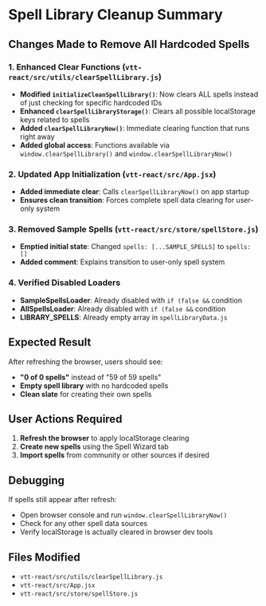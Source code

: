 # Spell Library Cleanup Summary

## Changes Made to Remove All Hardcoded Spells

### 1. Enhanced Clear Functions (`vtt-react/src/utils/clearSpellLibrary.js`)
- **Modified `initializeCleanSpellLibrary()`**: Now clears ALL spells instead of just checking for specific hardcoded IDs
- **Enhanced `clearSpellLibraryStorage()`**: Clears all possible localStorage keys related to spells
- **Added `clearSpellLibraryNow()`**: Immediate clearing function that runs right away
- **Added global access**: Functions available via `window.clearSpellLibrary()` and `window.clearSpellLibraryNow()`

### 2. Updated App Initialization (`vtt-react/src/App.jsx`)
- **Added immediate clear**: Calls `clearSpellLibraryNow()` on app startup
- **Ensures clean transition**: Forces complete spell data clearing for user-only system

### 3. Removed Sample Spells (`vtt-react/src/store/spellStore.js`)
- **Emptied initial state**: Changed `spells: [...SAMPLE_SPELLS]` to `spells: []`
- **Added comment**: Explains transition to user-only spell system

### 4. Verified Disabled Loaders
- **SampleSpellsLoader**: Already disabled with `if (false &&` condition
- **AllSpellsLoader**: Already disabled with `if (false &&` condition  
- **LIBRARY_SPELLS**: Already empty array in `spellLibraryData.js`

## Expected Result
After refreshing the browser, users should see:
- **"0 of 0 spells"** instead of "59 of 59 spells"
- **Empty spell library** with no hardcoded spells
- **Clean slate** for creating their own spells

## User Actions Required
1. **Refresh the browser** to apply localStorage clearing
2. **Create new spells** using the Spell Wizard tab
3. **Import spells** from community or other sources if desired

## Debugging
If spells still appear after refresh:
- Open browser console and run `window.clearSpellLibraryNow()`
- Check for any other spell data sources
- Verify localStorage is actually cleared in browser dev tools

## Files Modified
- `vtt-react/src/utils/clearSpellLibrary.js`
- `vtt-react/src/App.jsx`
- `vtt-react/src/store/spellStore.js`
